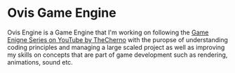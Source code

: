 # Ovis Game Engine
Ovis Engine is a Game Engine that I'm working on following the [Game Enigne Series on YouTube by TheCherno](https://youtube.com/playlist?list=PLlrATfBNZ98dC-V-N3m0Go4deliWHPFwT&si=CwlxDhrIczdImBbZ) with the puropse of understanding coding principles and managing a large scaled project as well as improving my skills on concepts that are part of game development such as rendering, animations, sound etc.
